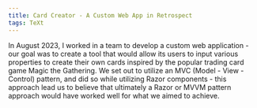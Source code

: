 ```yaml
---
title: Card Creator - A Custom Web App in Retrospect
tags: TeXt
---
```


In August 2023, I worked in a team to develop a custom web application - our goal was to create a tool that would allow its users to input various properties to create their own cards inspired by the popular trading card game Magic the Gathering. We set out to utilize an MVC (Model - View - Control) pattern, and did so while utilizing Razor components - this approach lead us to believe that ultimately a Razor or MVVM pattern approach would have worked well for what we aimed to achieve.
